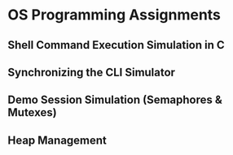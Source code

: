 # OS Programming Assignments

  ## Shell Command Execution Simulation in C
  ## Synchronizing the CLI Simulator
  ## Demo Session Simulation (Semaphores & Mutexes)
  ## Heap Management
